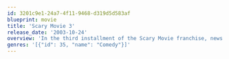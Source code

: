 ```yaml
---
id: 3201c9e1-24a7-4f11-9468-d319d5d583af
blueprint: movie
title: 'Scary Movie 3'
release_date: '2003-10-24'
overview: 'In the third installment of the Scary Movie franchise, news anchorwoman Cindy Campbell has to investigate mysterious crop circles and killing video tapes, and help the President stop an alien invasion in the process.'
genres: '[{"id": 35, "name": "Comedy"}]'
---
```

